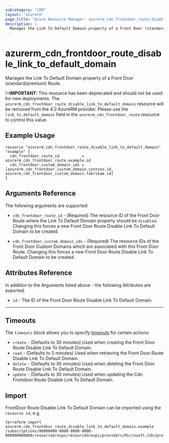 ```yaml
---
subcategory: "CDN"
layout: "azurerm"
page_title: "Azure Resource Manager: azurerm_cdn_frontdoor_route_disable_link_to_default_domain"
description: |-
  Manages the Link To Default Domain property of a Front Door (standard/premium) Route.
---
```


# azurerm_cdn_frontdoor_route_disable_link_to_default_domain

Manages the Link To Default Domain property of a Front Door (standard/premium) Route.

!>**IMPORTANT:** This resource has been deprecated and should not be used for new deployments. The `azurerm_cdn_frontdoor_route_disable_link_to_default_domain` resource will be removed from the 4.0 AzureRM provider. Please use the `link_to_default_domain` field in the `azurerm_cdn_frontdoor_route` resource to control this value.

## Example Usage

```hcl
resource "azurerm_cdn_frontdoor_route_disable_link_to_default_domain" "example" {
  cdn_frontdoor_route_id          = azurerm_cdn_frontdoor_route.example.id
  cdn_frontdoor_custom_domain_ids = [azurerm_cdn_frontdoor_custom_domain.contoso.id, azurerm_cdn_frontdoor_custom_domain.fabrikam.id]
}
```

## Arguments Reference

The following arguments are supported:

* `cdn_frontdoor_route_id` - (Required) The resource ID of the Front Door Route where the Link To Default Domain property should be `disabled`. Changing this forces a new Front Door Route Disable Link To Default Domain to be created.

* `cdn_frontdoor_custom_domain_ids` - (Required) The resource IDs of the Front Door Custom Domains which are associated with this Front Door Route. Changing this forces a new Front Door Route Disable Link To Default Domain to be created.

## Attributes Reference

In addition to the Arguments listed above - the following Attributes are exported:

* `id` - The ID of the Front Door Route Disable Link To Default Domain.

---

## Timeouts

The `timeouts` block allows you to specify [timeouts](https://www.terraform.io/docs/configuration/resources.html#timeouts) for certain actions:

* `create` - (Defaults to 30 minutes) Used when creating the Front Door Route Disable Link To Default Domain.
* `read` - (Defaults to 5 minutes) Used when retrieving the Front Door Route Disable Link To Default Domain.
* `delete` - (Defaults to 30 minutes) Used when deleting the Front Door Route Disable Link To Default Domain.
* `update` - (Defaults to 30 minutes) Used when updating the Cdn Frontdoor Route Disable Link To Default Domain.

## Import

FrontDoor Route Disable Link To Default Domain can be imported using the `resource id`, e.g.

```shell
terraform import azurerm_cdn_frontdoor_route_disable_link_to_default_domain.example /subscriptions/00000000-0000-0000-0000-000000000000/resourceGroups/resourceGroup1/providers/Microsoft.Cdn/profiles/profile1/afdEndpoints/endpoint1/routes/route1/disableLinkToDefaultDomain/disableLinkToDefaultDomain1
```
